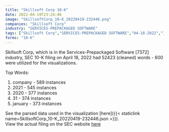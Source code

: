 ```yaml
---
title: "Skillsoft Corp 10-K"
date: 2022-04-19T23:24:46
image: "SkillsoftCorp_10-K_20220419-232446.png"
companies: "Skillsoft Corp"
industry: "SERVICES-PREPACKAGED SOFTWARE"
tags: ["Skillsoft Corp","SERVICES-PREPACKAGED SOFTWARE","04-18-2022","10-K"]
forms: "10-K"
---
```

Skillsoft Corp, which is in the Services-Prepackaged Software [7372] industry, SEC 10-K filing on April 18, 2022 had 52423 (cleaned) words - 600 were utilized for the visualizations.

Top Words:
1. company - 589 instances
2. 2021 - 545 instances
3. 2020 - 377 instances
4. 31 - 374 instances
5. january - 373 instances


See the parsed data used in the visualization [here]({{< staticlink name=SkillsoftCorp_10-K_20220419-232446.json >}}).  
View the actual filing on the SEC website [here](https://www.sec.gov/Archives/edgar/data/1774675/0001558370-22-005527.txt)